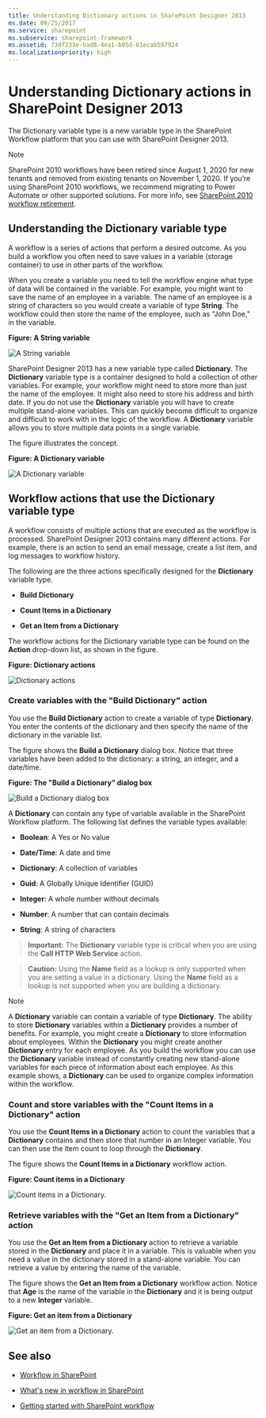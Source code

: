 ```yaml
---
title: Understanding Dictionary actions in SharePoint Designer 2013
ms.date: 09/25/2017
ms.service: sharepoint
ms.subservice: sharepoint-framework
ms.assetid: 73df233e-bad8-4ea1-b05d-61ecab597924
ms.localizationpriority: high
---
```



# Understanding Dictionary actions in SharePoint Designer 2013
The Dictionary variable type is a new variable type in the SharePoint Workflow platform that you can use with SharePoint Designer 2013. 

> [!NOTE]
> SharePoint 2010 workflows have been retired since August 1, 2020 for new tenants and removed from existing tenants on November 1, 2020. If you’re using SharePoint 2010 workflows, we recommend migrating to Power Automate or other supported solutions. For more info, see [SharePoint 2010 workflow retirement](https://support.microsoft.com/office/sharepoint-2010-workflow-retirement-1ca3fff8-9985-410a-85aa-8120f626965f).


## Understanding the Dictionary variable type
<a name="section1"> </a>

A workflow is a series of actions that perform a desired outcome. As you build a workflow you often need to save values in a variable (storage container) to use in other parts of the workflow.
  
    
    
When you create a variable you need to tell the workflow engine what type of data will be contained in the variable. For example, you might want to save the name of an employee in a variable. The name of an employee is a string of characters so you would create a variable of type **String**. The workflow could then store the name of the employee, such as "John Doe," in the variable. 
  
    
    

**Figure: A String variable**

  
    
    

  
    
    
![A String variable](../images/SPD-Dictionary-1a.png)
  
    
    
SharePoint Designer 2013 has a new variable type called **Dictionary**. The **Dictionary** variable type is a container designed to hold a collection of other variables. For example, your workflow might need to store more than just the name of the employee. It might also need to store his address and birth date. If you do not use the **Dictionary** variable you will have to create multiple stand-alone variables. This can quickly become difficult to organize and difficult to work with in the logic of the workflow. A **Dictionary** variable allows you to store multiple data points in a single variable.
  
    
    
The figure illustrates the concept.
  
    
    

**Figure: A Dictionary variable**

  
    
    

  
    
    
![A Dictionary variable](../images/SPD15-Dictionary-1b.png)
  
    
    

  
    
    

  
    
    

## Workflow actions that use the Dictionary variable type
<a name="section2"> </a>

A workflow consists of multiple actions that are executed as the workflow is processed. SharePoint Designer 2013 contains many different actions. For example, there is an action to send an email message, create a list item, and log messages to workflow history.
  
    
    
The following are the three actions specifically designed for the **Dictionary** variable type.
  
    
    

- **Build Dictionary**
    
  
- **Count Items in a Dictionary**
    
  
- **Get an Item from a Dictionary**
    
  
The workflow actions for the Dictionary variable type can be found on the **Action** drop-down list, as shown in the figure.
  
    
    

**Figure: Dictionary actions**

  
    
    

  
    
    
![Dictionary actions](../images/SPD15-Dictionary-2.png)
  
    
    

### Create variables with the "Build Dictionary" action

You use the **Build Dictionary** action to create a variable of type **Dictionary**. You enter the contents of the dictionary and then specify the name of the dictionary in the variable list.
  
    
    
The figure shows the **Build a Dictionary** dialog box. Notice that three variables have been added to the dictionary: a string, an integer, and a date/time.
  
    
    

**Figure: The "Build a Dictionary" dialog box**

  
    
    

  
    
    
![Build a Dictionary dialog box](../images/SPD15-BuildADictionaryDialog.png)
  
    
    
A **Dictionary** can contain any type of variable available in the SharePoint Workflow platform. The following list defines the variable types available:
  
    
    

- **Boolean**: A Yes or No value
    
  
- **Date/Time**: A date and time
    
  
- **Dictionary**: A collection of variables
    
  
- **Guid**: A Globally Unique Identifier (GUID)
    
  
- **Integer**: A whole number without decimals
    
  
- **Number**: A number that can contain decimals
    
  
- **String**: A string of characters
    
  

    
> **Important:**
> The **Dictionary** variable type is critical when you are using the **Call HTTP Web Service** action.
  
    
    


    
> **Caution:**
> Using the **Name** field as a lookup is only supported when you are setting a value in a dictionary. Using the **Name** field as a lookup is not supported when you are building a dictionary.
  
> [!NOTE] 
> A **Dictionary** variable can contain a variable of type **Dictionary**. The ability to store **Dictionary** variables within a **Dictionary** provides a number of benefits. For example, you might create a **Dictionary** to store information about employees. Within the **Dictionary** you might create another **Dictionary** entry for each employee. As you build the workflow you can use the **Dictionary** variable instead of constantly creating new stand-alone variables for each piece of information about each employee. As this example shows, a **Dictionary** can be used to organize complex information within the workflow.
  
    
    


### Count and store variables with the "Count Items in a Dictionary" action

You use the **Count Items in a Dictionary** action to count the variables that a **Dictionary** contains and then store that number in an Integer variable. You can then use the item count to loop through the **Dictionary**.
  
    
    
The figure shows the **Count Items in a Dictionary** workflow action.
  
    
    

**Figure: Count items in a Dictionary**

  
    
    

  
    
    
![Count items in a Dictionary.](../images/SPD15-CountItemsInDictionary.png)
  
    
    

  
    
    

  
    
    

### Retrieve variables with the "Get an Item from a Dictionary" action

You use the **Get an Item from a Dictionary** action to retrieve a variable stored in the **Dictionary** and place it in a variable. This is valuable when you need a value in the dictionary stored in a stand-alone variable. You can retrieve a value by entering the name of the variable.
  
    
    
The figure shows the **Get an Item from a Dictionary** workflow action. Notice that **Age** is the name of the variable in the **Dictionary** and it is being output to a new **Integer** variable.
  
    
    

**Figure: Get an item from a Dictionary**

  
    
    

  
    
    
![Get an item from a Dictionary.](../images/SPD15-GetAnItemFromDictionary.png)
  
    
    

  
    
    

  
    
    

## See also
<a name="bk_addresources"> </a>


-  [Workflow in SharePoint](https://technet.microsoft.com/sharepoint/jj556245.aspx)
    
  
-  [What's new in workflow in SharePoint](https://msdn.microsoft.com/library/6ab8a28b-fa2f-4530-8b55-a7f663bf15ea.aspx)
    
  
-  [Getting started with SharePoint workflow](https://msdn.microsoft.com/library/cc73be76-a329-449f-90ab-86822b1c2ee8.aspx)
    
  

  
    
    

